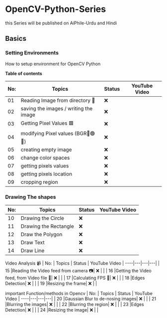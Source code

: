 # OpenCV-Python-Series

this Series will be published on AiPhile-Urdu and Hindi

## Basics

### Setting Environments

How to setup environment for OpenCV Python

**Table of contents**

| No: | Topics | Status | YouTube Video |
----|---|---|---|
| 01 |Reading Image from directory 📁| :x:|
| 02 |saving the images / writing the image| ❌
| 03 |Getting Pixel Values 🟥| :x: |
| 04 |modifying Pixel values (BGR🔵🟢🔴)| ❌
| 05 |creating empty image| :x:|
| 06 |change color spaces| :x:|
| 07 |getting pixels values| :x:|
| 08 |getting pixels location| :x:|
| 09 |cropping region| :x:|

### Drawing The shapes

| No: | Topics | Status | YouTube Video |
----|---|---|---|
| 10 |Drawing the Circle|:x: |
| 11 |Drawing the Rectangle|:x: |
| 12 |Draw the Polygon|:x: |
| 13 |Draw Text|:x: |
| 14 |Draw Line|:x: |

Video Analysis 📹
| No: | Topics | Status | YouTube Video |
----|---|---|---|
| 15 |Reading the Video feed from camera 📷| :x: | |
| 16 |Getting the Video feed, from Video file 📁| :x: | |
| 17 |Calculating FPS 🧲| :x: | |
| 18 |Edges Detection| :x: | |
| 19 |Resizing the frame| :x: | |

important Function/methods in Opencv
| No: | Topics | Status | YouTube Video |
----|---|---|---|
| 20 |Gaussian Blur to de-nosing images| :x: | |
| 21 |Blurring the images| :x: | |
| 22 |Blurring the region| :x: | |
| 23 |Edges Detection| :x: | |
| 24 |Resizing the image| :x: | |
